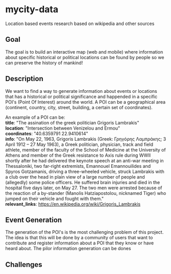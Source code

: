 # mycity-data
Location based events research based on wikipedia and other sources

## Goal
The goal is to build an interactive map (web and mobile) where information about specific historical or political locations can be found by people so we can preserve the history of mankind!

## Description
We want to find a way to generate information about events or locations that has a historical or political significance and happended in a specific POI's (Point Of Interest) around the world.
A POI can be a geographical area (continent, country, city, street, building, a certain set of coordinates).

An example of a POI can be:<br />
**title**: "The assination of the greek politician Grigoris Lambrakis"<br />
**location**: "Intersection between Venizelou and Ermou"<br />
**coordinates**: "40.6359791 22.9410614"<br />
**info**: "On May 22, 1963, Grigoris Lambrakis (Greek: Γρηγόρης Λαμπράκης; 3 April 1912 – 27 May 1963), a Greek politician, physician, track and field athlete, member of the faculty of the School of Medicine at the University of Athens and member of the Greek resistance to Axis rule during WWII shortly after he had delivered the keynote speech at an anti-war meeting in Thessaloniki, two far-right extremists, Emannouel Emannouilides and Spyros Gotzamanis, driving a three-wheeled vehicle, struck Lambrakis with a club over the head in plain view of a large number of people and (allegedly) some police officers. He suffered brain injuries and died in the hospital five days later, on May 27. The two men were arrested because of the reaction of a by-stander (Manolis Hatziapostolou, nicknamed Tiger) who jumped on their vehicle and fought with them."<br />
**relevant_links**: https://en.wikipedia.org/wiki/Grigoris_Lambrakis

## Event Generation
The generation of the POI's is the most challenging problem of this project. The idea is that this will be done by a community of users that want to contribute and register information about a POI that they know or have heard about. The pilor information generation can be dones

## Challenges